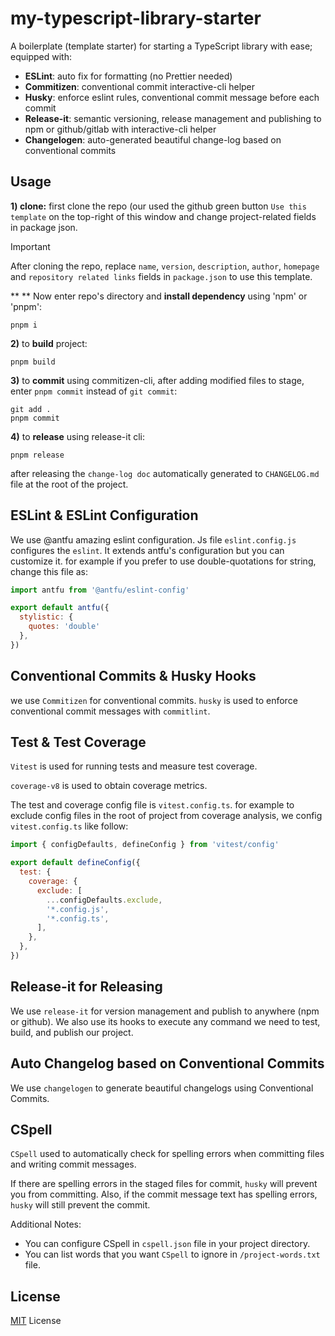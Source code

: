 # my-typescript-library-starter

A boilerplate (template starter) for starting a TypeScript library with ease; equipped with:

 - **ESLint**: auto fix for formatting (no Prettier needed)
 - **Commitizen**: conventional commit interactive-cli helper
 - **Husky**: enforce eslint rules, conventional commit message before each commit
 - **Release-it**: semantic versioning, release management and publishing to npm or github/gitlab with interactive-cli helper
 - **Changelogen**: auto-generated beautiful change-log based on conventional commits

## Usage
**1) clone:** first clone the repo (our used the github green button `Use this template` on the top-right of this window and change project-related fields in package json.
> [!IMPORTANT]
> After cloning the repo, replace `name`, `version`, `description`, `author`, `homepage` and `repository related links` fields in `package.json` to use this template.

** ** Now enter repo's directory and **install dependency** using 'npm' or 'pnpm':

``` shell
pnpm i
```

**2)** to **build** project:
``` shell
pnpm build
```

**3)** to **commit** using commitizen-cli, after adding modified files to  stage, enter `pnpm commit` instead of `git commit`:
``` shell
git add .
pnpm commit
```

**4)** to **release** using release-it cli:
``` sell
pnpm release
```
after releasing the `change-log doc` automatically generated to `CHANGELOG.md` file at the root of the project.

## ESLint & ESLint Configuration
We use @antfu amazing eslint configuration. Js file `eslint.config.js` configures the `eslint`. It extends antfu's configuration but you can customize it. for example if you prefer to use double-quotations for string, change this file as:

``` javascript
import antfu from '@antfu/eslint-config'

export default antfu({
  stylistic: {
    quotes: 'double'
  },
})
```
## Conventional Commits & Husky Hooks
we use `Commitizen` for conventional commits. `husky` is used to enforce conventional commit messages with `commitlint`.

## Test & Test Coverage
`Vitest` is used for running tests and measure test coverage.

`coverage-v8` is used to obtain coverage metrics.

The test and coverage config file is `vitest.config.ts`. for example to exclude config files in the root of project from coverage analysis, we config `vitest.config.ts` like follow:

```js
import { configDefaults, defineConfig } from 'vitest/config'

export default defineConfig({
  test: {
    coverage: {
      exclude: [
        ...configDefaults.exclude,
        '*.config.js',
        '*.config.ts',
      ],
    },
  },
})
```

## Release-it for Releasing
We use `release-it` for version management and publish to anywhere (npm or github). We also use its hooks to execute any command we need to test, build, and publish our project.

## Auto Changelog based on Conventional Commits
We use `changelogen` to generate beautiful changelogs using Conventional Commits.

## CSpell
`CSpell` used to automatically check for spelling errors when committing files and writing commit messages.

If there are spelling errors in the staged files for commit, `husky` will prevent you from committing.
Also, if the commit message text has spelling errors, `husky` will still prevent the commit.

Additional Notes:

 - You can configure CSpell in `cspell.json` file in your project directory.
 - You can list words that you want `CSpell` to ignore in `/project-words.txt` file.

## License
[MIT](./LICENSE) License
